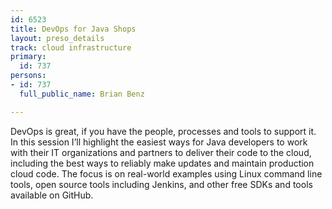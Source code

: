```yaml
---
id: 6523
title: DevOps for Java Shops
layout: preso_details
track: cloud infrastructure
primary:
  id: 737
persons:
- id: 737
  full_public_name: Brian Benz

---
```

DevOps is great, if you have the people, processes and tools to support it. In this session I’ll highlight the easiest ways for Java developers to work with their IT organizations and partners to deliver their code to the cloud, including the best ways to reliably make updates and maintain production cloud code. The focus is on real-world examples using Linux command line tools, open source tools including Jenkins, and other free SDKs and tools available on GitHub. 